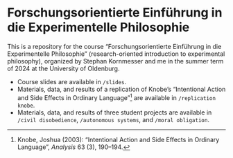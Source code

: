 # Forschungsorientierte Einführung in die Experimentelle Philosophie

This is a repository for the course “Forschungsorientierte Einführung in die Experimentelle Philosophie” (research-oriented introduction to experimental philosophy), organized by Stephan Kornmesser and me in the summer term of 2024 at the University of Oldenburg.

- Course slides are available in `/slides`.
- Materials, data, and results of a replication of Knobe’s “Intentional Action and Side Effects in Ordinary Language”[^1] are available in `/replication knobe`.
- Materials, data, and results of three student projects are available in `/civil disobedience`, `/autonomous systems`, and `/moral obligation`.

[^1]: Knobe, Joshua (2003): “Intentional Action and Side Effects in Ordinary Language”, _Analysis_ 63 (3), 190–194.
